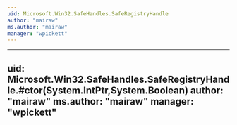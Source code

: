 ```yaml
---
uid: Microsoft.Win32.SafeHandles.SafeRegistryHandle
author: "mairaw"
ms.author: "mairaw"
manager: "wpickett"
---
```


---
uid: Microsoft.Win32.SafeHandles.SafeRegistryHandle.#ctor(System.IntPtr,System.Boolean)
author: "mairaw"
ms.author: "mairaw"
manager: "wpickett"
---
